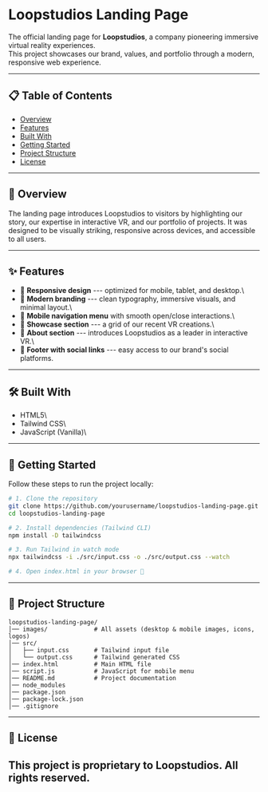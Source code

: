 # Loopstudios Landing Page

The official landing page for **Loopstudios**, a company pioneering
immersive virtual reality experiences.\
This project showcases our brand, values, and portfolio through a
modern, responsive web experience.

------------------------------------------------------------------------

## 📋 Table of Contents

-   [Overview](#-overview)
-   [Features](#-features)
-   [Built With](#-built-with)
-   [Getting Started](#-getting-started)
-   [Project Structure](#-project-structure)
-   [License](#-license)

------------------------------------------------------------------------

## 🔎 Overview

The landing page introduces Loopstudios to visitors by highlighting our
story, our expertise in interactive VR, and our portfolio of projects.
It was designed to be visually striking, responsive across devices, and
accessible to all users.

------------------------------------------------------------------------

## ✨ Features

-   📱 **Responsive design** --- optimized for mobile, tablet, and
    desktop.\
-   🎨 **Modern branding** --- clean typography, immersive visuals, and
    minimal layout.\
-   🍔 **Mobile navigation menu** with smooth open/close interactions.\
-   📂 **Showcase section** --- a grid of our recent VR creations.\
-   📖 **About section** --- introduces Loopstudios as a leader in
    interactive VR.\
-   🔗 **Footer with social links** --- easy access to our brand's
    social platforms.

------------------------------------------------------------------------

## 🛠 Built With

-   HTML5\
-   Tailwind CSS\
-   JavaScript (Vanilla)\

------------------------------------------------------------------------

## 🚀 Getting Started

Follow these steps to run the project locally:

``` bash
# 1. Clone the repository
git clone https://github.com/yourusername/loopstudios-landing-page.git
cd loopstudios-landing-page

# 2. Install dependencies (Tailwind CLI)
npm install -D tailwindcss

# 3. Run Tailwind in watch mode
npx tailwindcss -i ./src/input.css -o ./src/output.css --watch

# 4. Open index.html in your browser 🎉
```

------------------------------------------------------------------------

## 📂 Project Structure

    loopstudios-landing-page/
    │── images/             # All assets (desktop & mobile images, icons, logos)
    │── src/
    │   ├── input.css       # Tailwind input file
    │   └── output.css      # Tailwind generated CSS
    │── index.html          # Main HTML file
    │── script.js           # JavaScript for mobile menu
    │── README.md           # Project documentation
    │── node_modules
    │── package.json
    │── package-lock.json
    │── .gitignore

------------------------------------------------------------------------
## 📄 License

This project is proprietary to **Loopstudios**. All rights reserved.
------------------------------------------------------------------------
